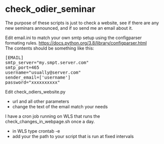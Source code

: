 # check_odier_seminar

The purpose of these scripts is just to check a website, see if there are any new seminars announced, and if so send me an email about it.

Edit email.ini to match your own smtp setup using the configparser formating rules. https://docs.python.org/3.8/library/configparser.html  
The contents should be something like this:
<pre>
[EMAIL]
smtp_server="my.smpt.server.com"
smtp_port=465
username="usually@server.com"
sender_email=['username']
password="xxxxxxxxxx"
</pre>

Edit check_odiers_website.py 
* url and all other parameters 
* change the text of the email match your needs 

I have a cron job running on WLS that runs the check_changes_in_webpage.sh once a day.
* in WLS type crontab -e
* add your the path to your script that is run at fixed intervals
